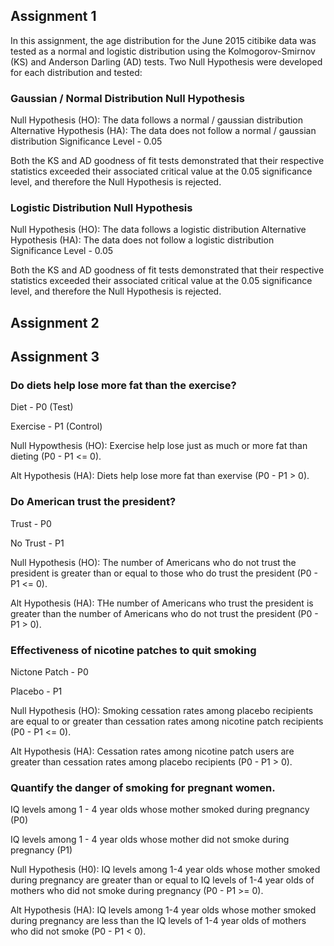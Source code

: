 ## Assignment 1

In this assignment, the age distribution for the June 2015 citibike data was tested as a normal and logistic distribution using the Kolmogorov-Smirnov (KS) and Anderson Darling (AD) tests.  Two Null Hypothesis were developed for each distribution and tested:

### Gaussian / Normal Distribution Null Hypothesis

Null Hypothesis (HO): The data follows a normal / gaussian distribution
Alternative Hypothesis (HA): The data does not follow a normal / gaussian distribution
Significance Level - 0.05

Both the KS and AD goodness of fit tests demonstrated that their respective statistics exceeded their associated critical value at the 0.05 significance level, and therefore the Null Hypothesis is rejected.

### Logistic Distribution Null Hypothesis

Null Hypothesis (HO): The data follows a logistic distribution
Alternative Hypothesis (HA): The data does not follow a logistic distribution
Significance Level - 0.05

Both the KS and AD goodness of fit tests demonstrated that their respective statistics exceeded their associated critical value at the 0.05 significance level, and therefore the Null Hypothesis is rejected.

## Assignment 2

## Assignment 3

### Do diets help lose more fat than the exercise?

Diet - P0  (Test)

Exercise - P1 (Control)

Null Hypowthesis (HO): Exercise help lose just as much or more fat than dieting (P0 - P1 <= 0).

Alt Hypothesis (HA): Diets help lose more fat than exervise (P0 - P1 > 0).

### Do American trust the president?

Trust - P0

No Trust - P1

Null Hypothesis (HO): The number of Americans who do not trust the president is greater than or equal to those who do trust the president (P0 - P1 <= 0).

Alt Hypothesis (HA):  THe number of Americans who trust the president is greater than the number of Americans who do not trust the president (P0 - P1 > 0).

### Effectiveness of nicotine patches to quit smoking

Nictone Patch - P0

Placebo - P1

Null Hypothesis (HO): Smoking cessation rates among placebo recipients are equal to or greater than cessation rates among nicotine patch recipients (P0 - P1 <= 0).

Alt Hypothesis (HA): Cessation rates among nicotine patch users are greater than cessation rates among placebo recipients (P0 - P1 > 0).

### Quantify the danger of smoking for pregnant women.

IQ levels among 1 - 4 year olds whose mother smoked during pregnancy (P0)

IQ levels among 1 - 4 year olds whose mother did not smoke during pregnancy (P1)

Null Hypothesis (H0): IQ levels among 1-4 year olds whose mother smoked during pregnancy are greater than or equal to IQ levels of 1-4 year olds of mothers who did not smoke during pregnancy (P0 - P1 >= 0).

Alt Hypothesis (HA): IQ levels among 1-4 year olds whose mother smoked during pregnancy are less than the IQ levels of 1-4 year olds of mothers who did not smoke (P0 - P1 < 0).


